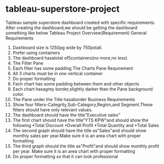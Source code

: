 # tableau-superstore-project
Tableau sample superstore dashboard created with specific requirements.
After creating the dashboard,we should be getting the dashboard something like below
Tableau Project Overview(Requirement)
General Requirements
   1. Dashboard size is 1250pg wide by 750pstall.
   2. Prefer using containers
   3. The dashboard hasatotal of5containers(no more,no less)
   4. The Filter Pane
   5. Each filter has some padding
The Charts Pane Requirement
   1. All 3 charts must be in one vertical container
   2. Do proper formatting
   3. Fach chart has some padding between them and other objects
   4. Each chart hasagrey border,slightly darker than the Pane background color.
   5. The Pane under the Title hasaborder
Business Requirements
   1. Show four filters-Categrity,Sub-Category,Region,and Segment.These filters should
   have only relevant values.
   2. The dashboard should have the title"Executive sales"
  3. The first chart should have the title"YTS KPW"and should show the following
       •Total Discount
       •Overall Profit
       •Total Quantity and
       •Total Sales
   4. The second graph should have the title as"Sales"and should show monthly sales per
   year.Make sure it is an area chart with proper formatting
   5. The third graph should the title as"Profit"and should show monthly profit per year.
   Make sure it is an area chart with proper formatting
  6. Do proper formatting so that it can look professional
